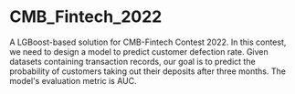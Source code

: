 # CMB_Fintech_2022
A LGBoost-based solution for CMB-Fintech Contest 2022.
In this contest, we need to design a model to predict customer defection rate. Given datasets containing transaction records, our goal is to predict the probability of customers taking out their deposits after three months.
The model's evaluation metric is AUC.
